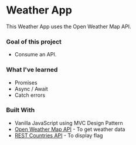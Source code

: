 # Weather App

This Weather App uses the Open Weather Map API.

### Goal of this project

- Consume an API.

### What I've learned

- Promises
- Async / Await
- Catch errors

### Built With

- Vanilla JavaScript using MVC Design Pattern
- [Open Weather Map API](https://openweathermap.org/) - To get weather data
- [REST Countries API](https://restcountries.eu/) - To display flag
